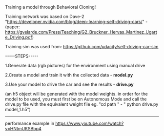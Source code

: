 Training a model through Behavioral Cloning!

Training network was based on Dave-2 "https://developer.nvidia.com/blog/deep-learning-self-driving-cars/"    - (paper: https://gvelarde.com/Press/Teaching/G2_Bruckner_Hervas_Martinez_Ugarte_Driving.pdf)

Training sim was used from: https://github.com/udacity/self-driving-car-sim






-----STEPS-----

1.Generate data (rgb pictures) for the environment using manual drive

2.Create a model and train it with the collected data - **model.py**

3.Use your model to drive the car and see the results - **drive.py**

(an h5 object will be generated with the model weights. in order for the model to be used, you must first be on Autonomous Mode and call the drive.py file with the equivalent weight file eg. "cd path " - " python drive.py model_1.h5")

---------------







performance example in https://www.youtube.com/watch?v=HNtmUKSBbp4
